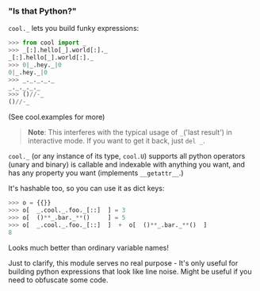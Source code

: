 ### "Is that Python?"
`cool._` lets you build funky expressions:

```python
>>> from cool import _
>>> _[:].hello[_].world[:]._
_[:].hello[_].world[:]._
>>> 0|_.hey._|0
0|_.hey._|0
>>> _._._._._
_._._._._
>>> ()//-_
()//-_
```

(See cool.examples for more)

> **Note**: This interferes with the typical usage
> of `_`('last result') in interactive mode. If you want
> to get it back, just `del _`.


`cool._` (or any instance of its type, `cool.U`)
supports all python operators (unary and binary)
is callable and indexable with anything you want,
and has any property you want (implements `__getattr__`.)

It's hashable too, so you can use it as dict keys:

```python
>>> o = {{}}
>>> o[  _.cool._.foo._[::]  ] = 3
>>> o[  ()**_.bar._**()     ] = 5
>>> o[  _.cool._.foo._[::]  ]  +  o[  ()**_.bar._**()  ]
8
```

Looks much better than ordinary variable names!

Just to clarify, this module serves no real purpose -
It's only useful for building python expressions that
look like line noise. Might be useful if you need to 
obfuscate some code.